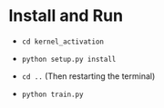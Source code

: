 


# Install and Run
- ``` cd kernel_activation ```
- ``` python setup.py install ``` 
- ```cd ..``` (Then restarting the terminal)

- ``` python train.py ```

